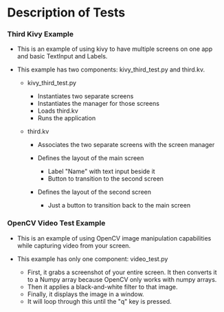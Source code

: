# Description of Tests

### Third Kivy Example

- This is an example of using kivy to have multiple screens on one app and basic TextInput and Labels.

- This example has two components: kivy_third_test.py and third.kv.

	- kivy_third_test.py
		- Instantiates two separate screens
		- Instantiates the manager for those screens
		- Loads third.kv
		- Runs the application
		
	- third.kv
		- Associates the two separate screens with the screen manager
		- Defines the layout of the main screen
			- Label "Name" with text input beside it
			- Button to transition to the second screen
		
		- Defines the layout of the second screen
			- Just a button to transition back to the main screen


### OpenCV Video Test Example

- This is an example of using OpenCV image manipulation capabilities while capturing video from your screen.

- This example has only one component: video_test.py
    
    - First, it grabs a screenshot of your entire screen. It then converts it to a Numpy array because OpenCV only works with numpy arrays.
    - Then it applies a black-and-white filter to that image.
    - Finally, it displays the image in a window.
    - It will loop through this until the "q" key is pressed.
